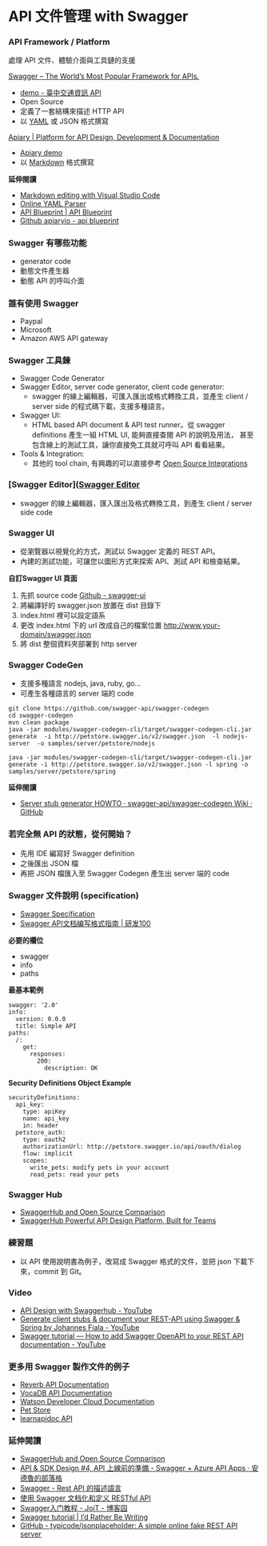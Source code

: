 # API 文件管理 with Swagger

### API Framework / Platform

處理 API 文件、體驗介面與工具鏈的支援

[Swagger – The World’s Most Popular Framework for APIs.](http://swagger.io/)
  * [demo - 臺中交通資訊 API](http://e-traffic.taichung.gov.tw/DataAPI/swagger/ui/index#/)
  * Open Source
  * 定義了一套結構來描述 HTTP API
  * 以 [YAML](https://zh.wikipedia.org/wiki/YAML) 或 JSON 格式撰寫

[Apiary | Platform for API Design, Development & Documentation](https://apiary.io/)
  * [Apiary demo](http://docs.pandurangpatil.apiary.io/#reference/user/user-collection/list-all-users?console=1)
  * 以 [Markdown](https://zh.wikipedia.org/wiki/Markdown) 格式撰寫

**延伸閱讀**

* [Markdown editing with Visual Studio Code](https://code.visualstudio.com/Docs/languages/markdown)
* [Online YAML Parser](http://yaml-online-parser.appspot.com/)
* [API Blueprint | API Blueprint](https://apiblueprint.org/)
* [Github apiaryio - api blueprint](https://github.com/apiaryio/api-blueprint)

### Swagger 有哪些功能

* generator code
* 動態文件產生器
* 動態 API 的呼叫介面

### 誰有使用 Swagger

* Paypal
* Microsoft
* Amazon AWS API gateway

### Swagger 工具鍊

* Swagger Code Generator
* Swagger Editor, server code generator, client code generator:
  * swagger 的線上編輯器，可匯入匯出或格式轉換工具，並產生 client / server side 的程式碼下載，支援多種語言。
* Swagger UI:
  * HTML based API document & API test runner。從 swagger definitions 產生一組 HTML UI, 能夠直接查閱 API 的說明及用法， 甚至包含線上的測試工具，讓你直接免工具就可呼叫 API 看看結果。
* Tools & Integration:
  * 其他的 tool chain, 有興趣的可以直接參考 [Open Source Integrations](http://swagger.io/open-source-integrations/)

### [Swagger Editor]([Swagger Editor](http://editor.swagger.io/)

* swagger 的線上編輯器，匯入匯出及格式轉換工具，到產生 client / server side code

<!-- demo 使用方式，留 5 分鐘讓他們玩玩看 -->

### Swagger UI

* 從瀏覽器以視覺化的方式，測試以 Swagger 定義的 REST API。
* 內建的測試功能，可讓您以圖形方式來探索 API、測試 API 和檢查結果。

**自訂Swagger UI 頁面**

1. 先抓 source code [Github - swagger-ui](https://github.com/swagger-api/swagger-ui)
1. 將編譯好的 swagger.json 放置在 dist 目錄下
1. index.html 裡可以設定語系
1. 更改 index.html 下的 url 改成自己的檔案位置 http://www.your-domain/swagger.json
1. 將 dist 整個資料夾部署到 http server

### Swagger CodeGen

* 支援多種語言 nodejs, java, ruby, go...
* 可產生各種語言的 server 端的 code

```
git clone https://github.com/swagger-api/swagger-codegen
cd swagger-codegen
mvn clean package
java -jar modules/swagger-codegen-cli/target/swagger-codegen-cli.jar generate  -i http://petstore.swagger.io/v2/swagger.json  -l nodejs-server  -o samples/server/petstore/nodejs
```

```
java -jar modules/swagger-codegen-cli/target/swagger-codegen-cli.jar generate -i http://petstore.swagger.io/v2/swagger.json -l spring -o samples/server/petstore/spring
```

<!-- demo generate 出來的 code -->

**延伸閱讀**

* [Server stub generator HOWTO · swagger-api/swagger-codegen Wiki · GitHub](https://github.com/swagger-api/swagger-codegen/wiki/Server-stub-generator-HOWTO#nodejs)

### 若完全無 API 的狀態，從何開始？

* 先用 IDE 編寫好 Swagger definition
* 之後匯出 JSON 檔
* 再把 JSON 檔匯入至 Swagger Codegen 產生出 server 端的 code

### Swagger 文件說明 (specification)

* [Swagger  Specification](http://swagger.io/specification/)
* [Swagger API文档编写格式指南 | 研发100](http://120.26.63.93/topic/4/swagger-api%E6%96%87%E6%A1%A3%E7%BC%96%E5%86%99%E6%A0%BC%E5%BC%8F%E6%8C%87%E5%8D%97)


**必要的欄位**

* swagger
* info
* paths

**最基本範例**

```
swagger: '2.0'
info:
  version: 0.0.0
  title: Simple API
paths:
  /:
    get:
      responses:
        200:
          description: OK
```

**Security Definitions Object Example**

```
securityDefinitions:
  api_key:
    type: apiKey
    name: api_key
    in: header
  petstore_auth:
    type: oauth2
    authorizationUrl: http://petstore.swagger.io/api/oauth/dialog
    flow: implicit
    scopes:
      write_pets: modify pets in your account
      read_pets: read your pets
```

<!-- ### 好處 / 優點 -->

### Swagger Hub

* [SwaggerHub and Open Source Comparison](https://swaggerhub.com/swagger-open-source-comparison/)
* [SwaggerHub Powerful API Design Platform, Built for Teams](https://swaggerhub.com/)

### 練習題

* 以 API 使用說明書為例子，改寫成 Swagger 格式的文件，並把 json 下載下來，commit 到 Git。

### Video

* [API Design with Swaggerhub - YouTube](https://www.youtube.com/watch?v=G3FQc5hcV2U)
* [Generate client stubs & document your REST-API using Swagger & Spring by Johannes Fiala - YouTube](https://www.youtube.com/watch?v=43GhBbP--oI)
* [Swagger tutorial — How to add Swagger OpenAPI to your REST API documentation - YouTube](https://www.youtube.com/watch?v=wC5hxY0RItQ)

### 更多用 Swagger 製作文件的例子

* [Reverb API Documentation](https://reverb.com/swagger#!/accounts)
* [VocaDB API Documentation](http://vocadb.net/swagger/ui/index)
* [Watson Developer Cloud Documentation](http://www.ibm.com/smarterplanet/us/en/ibmwatson/developercloud/apis/)
* [Pet Store](http://petstore.swagger.io)
* [learnapidoc API](http://learnapidoc.com/swagger/)

### 延伸閱讀

* [SwaggerHub and Open Source Comparison](https://swaggerhub.com/swagger-open-source-comparison/)
* [API & SDK Design #4, API 上線前的準備 - Swagger + Azure API Apps · 安德魯的部落格](http://columns.chicken-house.net/2016/11/27/microservice6/)
* [Swagger - Rest API 的描述語言](https://zhuanlan.zhihu.com/p/21353795)
* [使用 Swagger 文档化和定义 RESTful  API](http://www.ibm.com/developerworks/cn/web/wa-use-swagger-to-document-and-define-restful-apis/index.html)
* [Swagger入门教程 - JoiT - 博客园](http://www.cnblogs.com/JoiT/p/6378086.html)
* [Swagger tutorial | I’d Rather Be Writing](http://idratherbewriting.com/pubapis_swagger/)
* [GitHub - typicode/jsonplaceholder: A simple online fake REST API server](https://github.com/typicode/jsonplaceholder)
